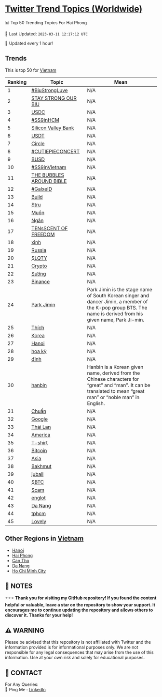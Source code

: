 [Twitter Trend Topics (Worldwide)](https://github.com/ErcinDedeoglu/Twitter-Trend-Topics)
==========


📊 Top 50 Trending Topics For Hai Phong

📆 Last Updated: `2023-03-11 12:17:12 UTC`

🔧 Updated every 1 hour!


## Trends

This is top 50 for [Vietnam](</Vietnam>)

| Ranking | Topic | Mean |
| ------- | ------------ | ------------ |
| 1 | [#BiuStrongLuve](http://twitter.com/search?q=%23BiuStrongLuve) | N/A |
| 2 | [STAY STRONG OUR BIU](http://twitter.com/search?q=STAY+STRONG+OUR+BIU) | N/A |
| 3 | [USDC](http://twitter.com/search?q=USDC) | N/A |
| 4 | [#SS9inHCM](http://twitter.com/search?q=%23SS9inHCM) | N/A |
| 5 | [Silicon Valley Bank](http://twitter.com/search?q=Silicon+Valley+Bank) | N/A |
| 6 | [USDT](http://twitter.com/search?q=USDT) | N/A |
| 7 | [Circle](http://twitter.com/search?q=Circle) | N/A |
| 8 | [#CUTIEPIECONCERT](http://twitter.com/search?q=%23CUTIEPIECONCERT) | N/A |
| 9 | [BUSD](http://twitter.com/search?q=BUSD) | N/A |
| 10 | [#SS9inVietnam](http://twitter.com/search?q=%23SS9inVietnam) | N/A |
| 11 | [THE BUBBLES AROUND BIBLE](http://twitter.com/search?q=THE+BUBBLES+AROUND+BIBLE) | N/A |
| 12 | [#GalxeID](http://twitter.com/search?q=%23GalxeID) | N/A |
| 13 | [Build](http://twitter.com/search?q=Build) | N/A |
| 14 | [$tru](http://twitter.com/search?q=%24tru) | N/A |
| 15 | [Muốn](http://twitter.com/search?q=Mu%e1%bb%91n) | N/A |
| 16 | [Ngân](http://twitter.com/search?q=Ng%c3%a2n) | N/A |
| 17 | [TENsSCENT OF FREEDOM](http://twitter.com/search?q=TENsSCENT+OF+FREEDOM) | N/A |
| 18 | [xinh](http://twitter.com/search?q=xinh) | N/A |
| 19 | [Russia](http://twitter.com/search?q=Russia) | N/A |
| 20 | [$LQTY](http://twitter.com/search?q=%24LQTY) | N/A |
| 21 | [Crypto](http://twitter.com/search?q=Crypto) | N/A |
| 22 | [Sướng](http://twitter.com/search?q=S%c6%b0%e1%bb%9bng) | N/A |
| 23 | [Binance](http://twitter.com/search?q=Binance) | N/A |
| 24 | [Park Jimin](http://twitter.com/search?q=Park+Jimin) | Park Jimin is the stage name of South Korean singer and dancer Jimin, a member of the K-pop group BTS. The name is derived from his given name, Park Ji-min. |
| 25 | [Thích](http://twitter.com/search?q=Th%c3%adch) | N/A |
| 26 | [Korea](http://twitter.com/search?q=Korea) | N/A |
| 27 | [Hanoi](http://twitter.com/search?q=Hanoi) | N/A |
| 28 | [hoa kỳ](http://twitter.com/search?q=hoa+k%e1%bb%b3) | N/A |
| 29 | [đỉnh](http://twitter.com/search?q=%c4%91%e1%bb%89nh) | N/A |
| 30 | [hanbin](http://twitter.com/search?q=hanbin) | Hanbin is a Korean given name, derived from the Chinese characters for “great” and “man”. It can be translated to mean “great man” or “noble man” in English. |
| 31 | [Chuẩn](http://twitter.com/search?q=Chu%e1%ba%a9n) | N/A |
| 32 | [Google](http://twitter.com/search?q=Google) | N/A |
| 33 | [Thái Lan](http://twitter.com/search?q=Th%c3%a1i+Lan) | N/A |
| 34 | [America](http://twitter.com/search?q=America) | N/A |
| 35 | [T-shirt](http://twitter.com/search?q=T-shirt) | N/A |
| 36 | [Bitcoin](http://twitter.com/search?q=Bitcoin) | N/A |
| 37 | [Asia](http://twitter.com/search?q=Asia) | N/A |
| 38 | [Bakhmut](http://twitter.com/search?q=Bakhmut) | N/A |
| 39 | [jubail](http://twitter.com/search?q=jubail) | N/A |
| 40 | [$BTC](http://twitter.com/search?q=%24BTC) | N/A |
| 41 | [Scam](http://twitter.com/search?q=Scam) | N/A |
| 42 | [englot](http://twitter.com/search?q=englot) | N/A |
| 43 | [Da Nang](http://twitter.com/search?q=Da+Nang) | N/A |
| 44 | [tphcm](http://twitter.com/search?q=tphcm) | N/A |
| 45 | [Lovely](http://twitter.com/search?q=Lovely) | N/A |



## Other Regions in [Vietnam](</Vietnam>)

* [Hanoi](</Vietnam/Hanoi.md>)
* [Hai Phong](</Vietnam/Hai Phong.md>)
* [Can Tho](</Vietnam/Can Tho.md>)
* [Da Nang](</Vietnam/Da Nang.md>)
* [Ho Chi Minh City](</Vietnam/Ho Chi Minh City.md>)



## 📝 NOTES

⭐⭐⭐ **Thank you for visiting my GitHub repository! If you found the content helpful or valuable, leave a star on the repository to show your support. It encourages me to continue updating the repository and allows others to discover it. Thanks for your help!**


## ⚠️ WARNING

Please be advised that this repository is not affiliated with Twitter and the information provided is for informational purposes only. We are not responsible for any legal consequences that may arise from the use of this information. Use at your own risk and solely for educational purposes.


## 📨 CONTACT

 For Any Queries:  
            🏓 Ping Me : [LinkedIn](https://www.linkedin.com/in/ercindedeoglu/)
